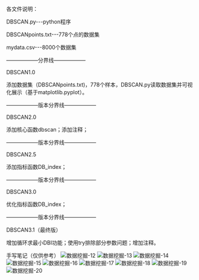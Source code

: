 各文件说明：

DBSCAN.py---python程序

DBSCANpoints.txt---778个点的数据集

mydata.csv---8000个数据集

——————分界线——————

DBSCAN1.0

添加数据集（DBSCANpoints.txt)，778个样本，DBSCAN.py读取数据集并可视化展示（基于matplotlib.pyplot）。

——————版本分界线——————

DBSCAN2.0

添加核心函数dbscan；添加注释；

——————版本分界线——————

DBSCAN2.5

添加指标函数DB_index；

——————版本分界线——————

DBSCAN3.0

优化指标函数DB_index；

——————版本分界线——————

DBSCAN3.1（最终版）

增加循环求最小DBI功能；使用try排除部分参数问题；增加注释。

手写笔记（仅供参考）
![数据挖掘-12](https://user-images.githubusercontent.com/93712334/144739967-ae4a462a-5640-44c8-bbe9-68dc4fd7bf3e.jpg)
![数据挖掘-13](https://user-images.githubusercontent.com/93712334/144739976-4cf7d48f-cc80-4f97-aa54-b78fc68f4dbd.jpg)
![数据挖掘-14](https://user-images.githubusercontent.com/93712334/144739978-b22215fd-29db-4673-96e2-8834a8269818.jpg)
![数据挖掘-15](https://user-images.githubusercontent.com/93712334/144739979-92d31377-56d6-4c8d-903d-fcbc6cbb1b45.jpg)
![数据挖掘-16](https://user-images.githubusercontent.com/93712334/144739982-64707c7d-788a-4876-af58-535bcc2c4a18.jpg)
![数据挖掘-17](https://user-images.githubusercontent.com/93712334/144739984-039a8af3-fb44-47bf-9a73-581d1d4dd03e.jpg)
![数据挖掘-18](https://user-images.githubusercontent.com/93712334/144739986-eaf989ca-d7fe-4f63-9d2d-115994223258.jpg)
![数据挖掘-19](https://user-images.githubusercontent.com/93712334/144739987-6da2ca0e-0e11-47fc-ba7c-2c51e93718eb.jpg)
![数据挖掘-20](https://user-images.githubusercontent.com/93712334/144740055-f07d65e8-b727-4d56-93c0-f5925c7d9df8.jpg)

